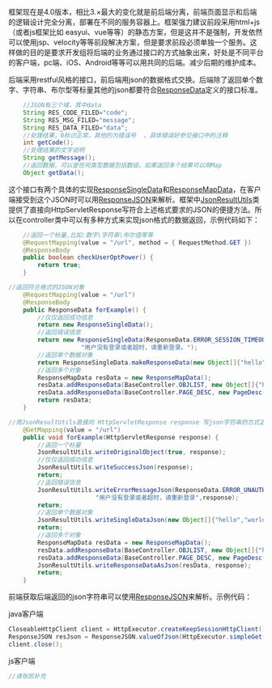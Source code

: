 

框架现在是4.0版本，相比3.×最大的变化就是前后端分离，前端页面显示和后端的逻辑设计完全分离，部署在不同的服务容器上。框架强力建议前段采用html+js（或者js框架比如 easyui、vue等等）的静态方案，但是这并不是强制，开发依然可以使用jsp、velocity等等前段解决方案，但是要求前段必须单独一个服务。这样做的目的是要求开发组将后端的业务通过接口的方式抽象出来，好处是不同平台的客户端，pc端、iOS、Android等等可以用共同的后端。减少后期的维护成本。

后端采用restful风格的接口，前后端用json的数据格式交换。后端除了返回单个数字、字符串、布尔型等标量其他的json都要符合[ResponseData](http://gitlab.centit.com/gitlab/ctm/centit-framework/blob/master/framework-adapter/src/main/java/com/centit/framework/common/ResponseData.java)定义的接口标准。

```java
    //JSON有三个域，其中data
    String RES_CODE_FILED="code";    
    String RES_MSG_FILED="message";
    String RES_DATA_FILED="data";
    //处理结果，0标识正常，其他的为错误号  ，具体错误好参见接口中的注释 
    int getCode();
    //处理结果的文字说明
    String getMessage();
    //返回数据，可以是任何类型数据包括数组，如果返回多个结果可以用Map
    Object getData();
```

这个接口有两个具体的实现[ResponseSingleData](http://gitlab.centit.com/gitlab/ctm/centit-framework/blob/master/framework-adapter/src/main/java/com/centit/framework/common/ResponseSingleData.java)和[ResponseMapData](http://gitlab.centit.com/gitlab/ctm/centit-framework/blob/master/framework-adapter/src/main/java/com/centit/framework/common/ResponseMapData.java)，在客户端接受到这个JSON时可以用[ResponseJSON](http://gitlab.centit.com/gitlab/ctm/centit-framework/blob/master/framework-adapter/src/main/java/com/centit/framework/common/ResponseJSON.java)来解析。框架中[JsonResultUtils](http://gitlab.centit.com/gitlab/ctm/centit-framework/blob/master/framework-adapter/src/main/java/com/centit/framework/common/JsonResultUtils.java)类提供了直接向HttpServletResponse写符合上述格式要求的JSON的便捷方法。所以在controller类中可以有多种方式来实现json格式的数据返回，示例代码如下：

```java
    //返回一个标量,比如:数字\字符串\布尔值等等
    @RequestMapping(value = "/url", method = { RequestMethod.GET })
    @ResponseBody
    public boolean checkUserOptPower() {
        return true;
    }

//返回符合格式的JSON对象
    @RequestMapping(value = "/url")
    @ResponseBody
    public ResponseData forExample() {
        //仅仅返回成功信息
        return new ResponseSingleData();
        //返回错误信息
        return new ResponseSingleData(ResponseData.ERROR_SESSION_TIMEOUT,
                    "用户没有登录或者超时，请重新登录。");
        //返回单个数据对象
        return ResponseSingleData.makeResponseData(new Object[]{"hello","world"});
        //返回多个对象
        ResponseMapData resData = new ResponseMapData();
        resData.addResponseData(BaseController.OBJLIST, new Object[]{"hello","world"});
        resData.addResponseData(BaseController.PAGE_DESC, new PageDesc());
        return resData;
    }

//用JsonResultUtils直接向 HttpServletResponse response 写json字符串的方式返回json
    @GetMapping(value = "/url")
    public void forExample(HttpServletResponse response) {
        //返回一个标量
        JsonResultUtils.writeOriginalObject(true, response);
        //仅仅返回成功信息
        JsonResultUtils.writeSuccessJson(response);
        return;
        //返回错误信息
        JsonResultUtils.writeErrorMessageJson(ResponseData.ERROR_UNAUTHORIZED, 
                        "用户没有登录或者超时，请重新登录",response);
        return;
        //返回单个数据对象
        JsonResultUtils.writeSingleDataJson(new Object[]{"hello","world"}, response);
        return;
        //返回多个对象
        ResponseMapData resData = new ResponseMapData();
        resData.addResponseData(BaseController.OBJLIST, new Object[]{"hello","world"});
        resData.addResponseData(BaseController.PAGE_DESC, new PageDesc());
        JsonResultUtils.writeResponseDataAsJson(resData, response);
        return;
    }
```

前端获取后端返回的json字符串可以使用[ResponseJSON](http://gitlab.centit.com/gitlab/ctm/centit-framework/blob/master/framework-adapter/src/main/java/com/centit/framework/common/ResponseJSON.java)来解析。示例代码：

java客户端

```java
CloseableHttpClient client = HttpExecutor.createKeepSessionHttpClient();
ResponseJSON resJson = ResponseJSON.valueOfJson(HttpExecutor.simpleGet(client,"url"));
client.close();
```

js客户端

```js
//请张凯补充
```